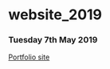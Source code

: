 # website_2019
 
### Tuesday 7th May 2019
[Portfolio site](https://ailsiseburns.github.io/website_2019/home_page.html)